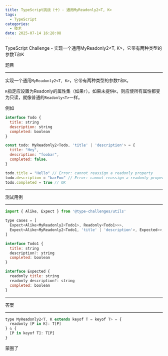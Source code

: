 ```yaml
---
title: TypeScript挑战（十）- 通用MyReadonly2<T, K>
tags:
  - TypeScript
categories:
  - 技术
date: 2025-07-14 16:28:08
---
```


TypeScript Challenge - 实现一个通用MyReadonly2<T, K>，它带有两种类型的参数T和K

题目

---

实现一个通用`MyReadonly2<T, K>`，它带有两种类型的参数`T`和`K`。

`K`指定应设置为Readonly的属性集（如果`T`）。如果未提供`K`，则应使所有属性都变为只读，就像普通的`Readonly<T>`一样。

例如

```javascript
interface Todo {
  title: string
  description: string
  completed: boolean
}

const todo: MyReadonly2<Todo, 'title' | 'description'> = {
  title: "Hey",
  description: "foobar",
  completed: false,
}

todo.title = "Hello" // Error: cannot reassign a readonly property
todo.description = "barFoo" // Error: cannot reassign a readonly property
todo.completed = true // OK
```

---

测试用例

---

```javascript
import { Alike, Expect } from '@type-challenges/utils'

type cases = [
  Expect<Alike<MyReadonly2<Todo1>, Readonly<Todo1>>>,
  Expect<Alike<MyReadonly2<Todo1, 'title' | 'description'>, Expected>>,
]

interface Todo1 {
  title: string
  description?: string
  completed: boolean
}

interface Expected {
  readonly title: string
  readonly description?: string
  completed: boolean
}
```

---

答案

---

```javascript
type MyReadonly2<T, K extends keyof T = keyof T> = {
  readonly [P in K]: T[P]
} & {
  [P in keyof T]: T[P]
}
```

蒙圈了
